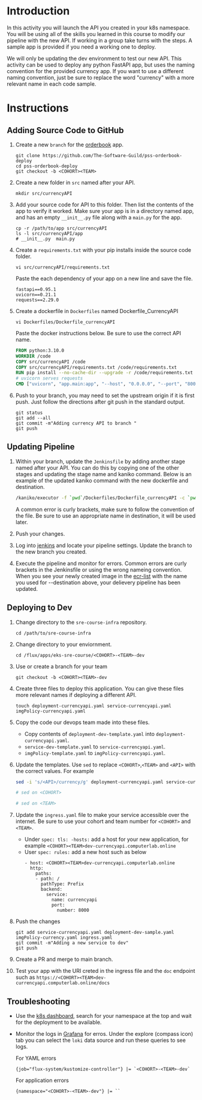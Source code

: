 # Introduction
In this activity you will launch the API you created in your k8s namespace. You will be using all of the skills you learned in this course to modify our pipeline with the new API. If working in a group take turns with the steps. A sample app is provided if you need a working one to deploy.

We will only be updating the dev environment to test our new API. This activity can be used to deploy any python FastAPI app, but uses the naming convention for the provided currency app. If you want to use a different naming convention, just be sure to replace the word "currency" with a more relevant name in each code sample.

# Instructions

## Adding Source Code to GitHub

1. Create a new `branch` for the [orderbook](https://github.com/The-Software-Guild/pss-orderbook-deploy) app.
    ```
    git clone https://github.com/The-Software-Guild/pss-orderbook-deploy
    cd pss-orderbook-deploy
    git checkout -b <COHORT><TEAM>
    ```

2. Create a new folder in `src` named after your API. 
    ```
    mkdir src/currencyAPI
    ```

3. Add your source code for API to this folder. Then list the contents of the app to verify it worked. Make sure your app is in a directory named app, and has an empty `__init__.py` file along with a `main.py` for the app. 
    ```
    cp -r /path/to/app src/currencyAPI
    ls -l src/currencyAPI/app
    # __init__.py  main.py
    ```

4. Create a `requirements.txt` with your pip installs inside the source code folder.
    ```
    vi src/currencyAPI/requirements.txt
    ```

    Paste the each dependency of your app on a new line and save the file.

    ```
    fastapi==0.95.1
    uvicorn==0.21.1
    requests==2.29.0
    ```

5. Create a dockerfile in `Dockerfiles` named Dockerfile_CurrencyAPI 
    ```
    vi Dockerfiles/Dockerfile_currencyAPI
    ```

    Paste the docker instructions below. Be sure to use the correct API name.

    ```dockerfile
    FROM python:3.10.0
    WORKDIR /code
    COPY src/currencyAPI /code
    COPY src/currencyAPI/requirements.txt /code/requirements.txt 
    RUN pip install --no-cache-dir --upgrade -r /code/requirements.txt
    # uvicorn serves requests
    CMD ["uvicorn", "app.main:app", "--host", "0.0.0.0", "--port", "8000", "--reload", "--workers", "2"]
    ```
6. Push to your branch, you may need to set the upstream origin if it is first push. Just follow the directions after git push in the standard output.

    ```
    git status
    git add --all
    git commit -m"Adding currency API to branch "
    git push
    ```

## Updating Pipeline

1. Within your branch, update the `Jenkinsfile` by adding another stage named after your API. You can do this by copying one of the other stages and updating the stage name and kaniko command. Below is an example of the updated kaniko command with the new dockerfile and destination. 

    ```sh
    /kaniko/executor -f `pwd`/Dockerfiles/Dockerfile_currencyAPI -c `pwd` --insecure --skip-tls-verify --cache=false --destination=${ECR_REPO}:${JOB_NAME}currency-api-dev-${BUILD_NUMBER}
    ```
    A common error is curly brackets, make sure to follow the convention of the file. Be sure to use an appropriate name in destination, it will be used later.

2. Push your changes.

3. Log into [jenkins](https://jenkins.computerlab.online/) and locate your pipeline settings. Update the branch to the new branch you created.

4. Execute the pipeline and monitor for errors. Common errors are curly brackets in the Jenkinsfile or using the wrong nameing convention. When you see your newly created image in the [ecr-list](http://ecrlist-ps.computerlab.online/index.php) with the name you used for --destination above, your delievery pipeline has been updated.

## Deploying to Dev

1. Change directory to the `sre-course-infra` repository.
    ```
    cd /path/to/sre-course-infra
    ```
2. Change directory to your enviornment.
    ```
    cd /flux/apps/eks-sre-course/<COHORT>-<TEAM>-dev
    ```
3. Use or create a branch for your team
    ```
    git checkout -b <COHORT><TEAM>-dev
    ```

4. Create three files to deploy this application. You can give these files more relevant names if deploying a different API.
    ```
    touch deployment-currencyapi.yaml service-currencyapi.yaml imgPolicy-currencyapi.yaml
    ```
5. Copy the code our devops team made into these files. 

    - Copy contents of `deployment-dev-template.yaml` into `deployment-currencyapi.yaml`.
    - `service-dev-template.yaml` to `service-currencyapi.yaml`.
    - `imgPolicy-template.yaml` to `imgPolicy-currencyapi.yaml`.

6. Update the templates. Use `sed` to replace `<COHORT>`,`<TEAM>` and `<API>` with the correct values. For example 
    ```sh
    sed -i 's/<API>/currency/g' deployment-currencyapi.yaml service-currencyapi.yaml imgPolicy-currencyapi.yaml

    # sed on <COHORT>

    # sed on <TEAM>
    ```

7. Update the `ingress.yaml` file to make your service accessible over the internet. Be sure to use your cohort and team number for `<COHORT>` and `<TEAM>`.
    - Under `spec: tls: -hosts:` add a host for your new application, for example `<COHORT><TEAM>dev-currencyapi.computerlab.online`
    - User `spec: rules:` add a new host such as below
        ```
        - host: <COHORT><TEAM>dev-currencyapi.computerlab.online
          http:
            paths:
            - path: /
              pathType: Prefix
              backend:
                service:
                  name: currencyapi
                  port:
                    number: 8000
        ```

8. Push the changes
    ```
    git add service-currencyapi.yaml deployment-dev-sample.yaml imgPolicy-currency.yaml ingress.yaml
    git commit -m"Adding a new service to dev"
    git push
    ```
9. Create a PR and merge to main branch. 

10. Test your app with the URI creted in the ingress file and the `doc` endpoint such as `https://<COHORT><TEAM>dev-currencyapi.computerlab.online/docs`

## Troubleshooting
- Use the [k8s dashboard](https://k8sdashboard.computerlab.online/), search for your namespace at the top and wait for the deployment to be available.
- Monitor the logs in [Grafana](https://grafana.computerlab.online/) for erros. Under the explore (compass icon) tab you can select the `loki` data source and run these queries to see logs.

    For YAML errors
    ```
    {job="flux-system/kustomize-controller"} |= `<COHORT>-<TEAM>-dev`
    ```

    For application errors
    ```
    {namespace="<COHORT>-<TEAM>-dev"} |= ``
    ```
